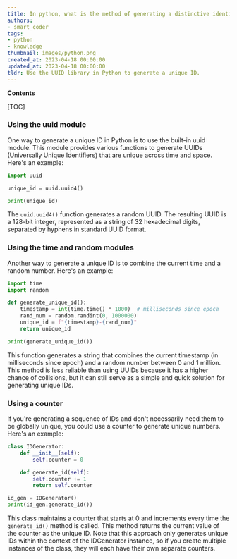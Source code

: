 ```yaml
---
title: In python, what is the method of generating a distinctive identification?
authors:
- smart_coder
tags:
- python
- knowledge
thumbnail: images/python.png
created_at: 2023-04-18 00:00:00
updated_at: 2023-04-18 00:00:00
tldr: Use the UUID library in Python to generate a unique ID.
---
```


**Contents**

[TOC]

### Using the uuid module

One way to generate a unique ID in Python is to use the built-in uuid module. This module provides various functions to generate UUIDs (Universally Unique Identifiers) that are unique across time and space. Here's an example:

```python
import uuid

unique_id = uuid.uuid4()

print(unique_id)
```

The `uuid.uuid4()` function generates a random UUID. The resulting UUID is a 128-bit integer, represented as a string of 32 hexadecimal digits, separated by hyphens in standard UUID format.

### Using the time and random modules

Another way to generate a unique ID is to combine the current time and a random number. Here's an example:

```python
import time
import random

def generate_unique_id():
    timestamp = int(time.time() * 1000)  # milliseconds since epoch
    rand_num = random.randint(0, 1000000)
    unique_id = f"{timestamp}-{rand_num}"
    return unique_id

print(generate_unique_id())
```

This function generates a string that combines the current timestamp (in milliseconds since epoch) and a random number between 0 and 1 million. This method is less reliable than using UUIDs because it has a higher chance of collisions, but it can still serve as a simple and quick solution for generating unique IDs.

### Using a counter

If you're generating a sequence of IDs and don't necessarily need them to be globally unique, you could use a counter to generate unique numbers. Here's an example:

```python
class IDGenerator:
    def __init__(self):
        self.counter = 0

    def generate_id(self):
        self.counter += 1
        return self.counter

id_gen = IDGenerator()
print(id_gen.generate_id())
```

This class maintains a counter that starts at 0 and increments every time the `generate_id()` method is called. This method returns the current value of the counter as the unique ID. Note that this approach only generates unique IDs within the context of the IDGenerator instance, so if you create multiple instances of the class, they will each have their own separate counters.
